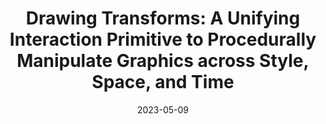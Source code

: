 ---
title: 'Drawing Transforms: A Unifying Interaction Primitive to Procedurally Manipulate Graphics across Style, Space, and Time'
authors: 'Sonia Hashim, Tobias Höllerer, Jennifer Jacobs '
venue: "CHI '23"
doi: 'https://doi.org/10.1145/3544548.3580642'
reason: 'Procedural transformation of art with simple drawings'
picked_by: 'Biswaksen Patnaik'
date: 2023-05-09
---